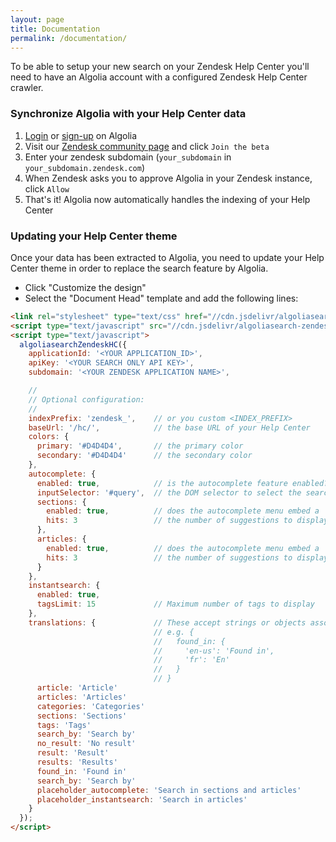 ```yaml
---
layout: page
title: Documentation
permalink: /documentation/
---
```



To be able to setup your new search on your Zendesk Help Center you'll need to have an Algolia account with a configured Zendesk Help Center crawler.

### Synchronize Algolia with your Help Center data

1. [Login](https://www.algolia.com/users/sign_in) or [sign-up](https://www.algolia.com/users/sign_up) on Algolia
2. Visit our [Zendesk community page](https://www.community.algolia.com/zendesk/) and click `Join the beta`
3. Enter your zendesk subdomain (`your_subdomain` in `your_subdomain.zendesk.com`)
4. When Zendesk asks you to approve Algolia in your Zendesk instance, click `Allow`
5. That's it! Algolia now automatically handles the indexing of your Help Center

### Updating your Help Center theme

Once your data has been extracted to Algolia, you need to update your Help Center theme in order to replace the search feature by Algolia.

 * Click "Customize the design"
 * Select the "Document Head" template and add the following lines:

```html
<link rel="stylesheet" type="text/css" href="//cdn.jsdelivr/algoliasearch-zendesk/1/algoliasearch-zendesk.min.css">
<script type="text/javascript" src="//cdn.jsdelivr/algoliasearch-zendesk/1/algoliasearch-zendesk.min.js"></script>
<script type="text/javascript">
  algoliasearchZendeskHC({
    applicationId: '<YOUR APPLICATION_ID>',
    apiKey: '<YOUR SEARCH ONLY API KEY>',
    subdomain: '<YOUR ZENDESK APPLICATION NAME>',

    //
    // Optional configuration:
    //
    indexPrefix: 'zendesk_',    // or you custom <INDEX_PREFIX>
    baseUrl: '/hc/',            // the base URL of your Help Center
    colors: {
      primary: '#D4D4D4',       // the primary color
      secondary: '#D4D4D4'      // the secondary color
    },
    autocomplete: {
      enabled: true,            // is the autocomplete feature enabled?
      inputSelector: '#query',  // the DOM selector to select the search box
      sections: {
        enabled: true,          // does the autocomplete menu embed a 'sections' section
        hits: 3                 // the number of suggestions to display
      },
      articles: {
        enabled: true,          // does the autocomplete menu embed a 'articles' section
        hits: 3                 // the number of suggestions to display
      }
    },
    instantsearch: {
      enabled: true,
      tagsLimit: 15             // Maximum number of tags to display
    },
    translations: {             // These accept strings or objects associating locale with value
                                // e.g. {
                                //   found_in: {
                                //     'en-us': 'Found in',
                                //     'fr': 'En'
                                //   }
                                // }
      article: 'Article'
      articles: 'Articles'
      categories: 'Categories'
      sections: 'Sections'
      tags: 'Tags'
      search_by: 'Search by'
      no_result: 'No result'
      result: 'Result'
      results: 'Results'
      found_in: 'Found in'
      search_by: 'Search by'
      placeholder_autocomplete: 'Search in sections and articles'
      placeholder_instantsearch: 'Search in articles'
    }
  });
</script>
```
